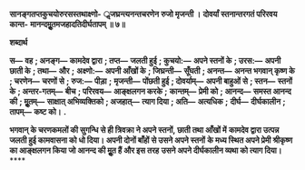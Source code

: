 **सानङ्गतप्तकुचयोरुरसस्तथाक्ष्णो-** **ॢजघ्रन्त्यनन्तचरणेन रुजो मृजन्ती ।** **दोवर्यां स्तनान्तरगतं परिरवय कान्त-** **मानन्दमूॢतमजहादतिदीर्घतापम् ॥ ७॥** 

**शब्दार्थ** 

**स—** **वह** **; अनङ्ग—** **कामदेव द्वारा** **; तप्त—** **जलती हुई** **; कुचयो:—** **अपने स्तनों के** **; उरस:—** **अपनी छाती के** **; तथा—** **और** **;** **अक्ष्णो:—** **अपनी आँखों के** **; जिघ्रन्ती—** **सूँघती** **; अनन्त—** **अनन्त भगवान् कृष्ण के** **; चरणेन—** **चरणों से** **; रुज:—** **पीड़ा** **;** **मृजन्ती—** **पोंछती हुई** **; दोवर्याम्—** **अपनी बाहुओं से** **; स्तन—** **स्तनों के** **; अन्तर-गतम्—** **बीच** **; परिरवय—** **आङ्क्षलगन करके** **;** **कान्तम्—** **प्रेमी को** **; आनन्द—** **समस्त आनन्द की** **; मूॢतम्—** **साक्षात् अभिव्यक्तिको** **; अजहात्—** **त्याग दिया** **; अति—** **अत्यधिक** **;** **दीर्घ—** **दीर्घकालीन** **; तापम्—** **कष्ट को।** **.** 

**भगवान् के चरणकमलों की सुगन्धि से ही त्रिवक्रा ने अपने स्तनों, छाती तथा आँखों में** **कामदेव द्वारा उत्पन्न जलती हुई कामवासना को धो दिया। अपनी दोनों बाँहों से उसने अपने स्तनों** **के मध्य स्थित अपने प्रेमी श्रीकृष्ण का आङ्क्षलगन किया जो आनन्द की मूॢत हैं और इस तरह** **उसने अपने दीर्घकालीन व्यथा को त्याग दिया।** **** 